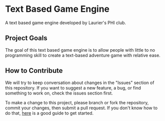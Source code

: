 # Text Based Game Engine

A text based game engine developed by Laurier's PHI club.


## Project Goals 

The goal of this text based game engine is to allow people with little to no programming skill to create a text-based adventure game with relative ease.


## How to Contribute

We will try to keep conversation about changes in the "Issues" section of this repository. If you want to suggest a new feature, a bug, or find something to work on, check the issues section first.

To make a change to this project, please branch or fork the repository, commit your changes, then submit a pull request. If you don't know how to do that, [here](https://opensource.com/article/19/7/create-pull-request-github) is a good guide to get started.
